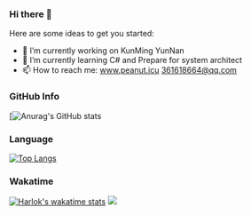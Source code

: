 ### Hi there 👋

Here are some ideas to get you started:

- 🔭 I’m currently working on KunMing YunNan
- 🌱 I’m currently learning C# and Prepare for system architect
- 📫 How to reach me: www.peanut.icu  361618664@qq.com

### GitHub Info
[![Anurag's GitHub stats](https://github-readme-stats.vercel.app/api?username=Peanut086&show_icons=true&theme=radical)
### Language
[![Top Langs](https://github-readme-stats.vercel.app/api/top-langs/?username=Peanut086&layout=compact)](https://github.com/Peanut086/github-readme-stats)
### Wakatime
[![Harlok's wakatime stats](https://github-readme-stats.vercel.app/api/wakatime?username=Peanut086)](https://github.com/Peanut086/github-readme-stats)
<img src="https://github-readme-stats.vercel.app/api/top-langs/?username=Peanut086&layout=compact">
